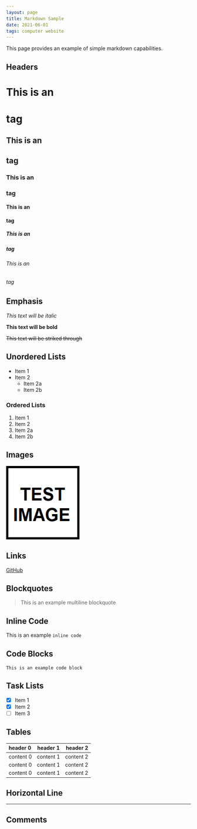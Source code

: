 ```yaml
---
layout: page
title: Markdown Sample
date: 2021-06-01
tags: computer website
---
```


This page provides an example of simple markdown capabilities.

## Headers

# This is an <h1> tag
## This is an <h2> tag
### This is an <h3> tag
#### This is an <h4> tag
##### This is an <h5> tag
###### This is an <h6> tag

## Emphasis

*This text will be italic*

**This text will be bold**

~~This text will be striked through~~

## Unordered Lists

- Item 1
- Item 2
  - Item 2a
  - Item 2b

### Ordered Lists

1. Item 1
1. Item 2
  1. Item 2a
  1. Item 2b

## Images

![Test Image](/assets/images/test_image.png)

## Links

[GitHub](http://github.com)

## Blockquotes

> This is an example
> multiline blockquote

## Inline Code

This is an example `inline code`

## Code Blocks

```
This is an example code block
```

## Task Lists

- [x] Item 1
- [x] Item 2
- [ ] Item 3

## Tables

| header 0  | header 1  | header 2  |
|:----------|:---------:|----------:|
| content 0 | content 1 | content 2 |
| content 0 | content 1 | content 2 |
| content 0 | content 1 | content 2 |

## Horizontal Line

---

## Comments

<!-- This comment wont show on webpage-->